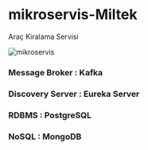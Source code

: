 # mikroservis-Miltek
Araç Kiralama Servisi

![mikroservis](https://user-images.githubusercontent.com/101670417/207201891-42afdb1c-287a-4d49-8524-0632009cf713.jpeg)


### Message Broker  : Kafka

### Discovery Server : Eureka Server 

### RDBMS : PostgreSQL

### NoSQL : MongoDB


